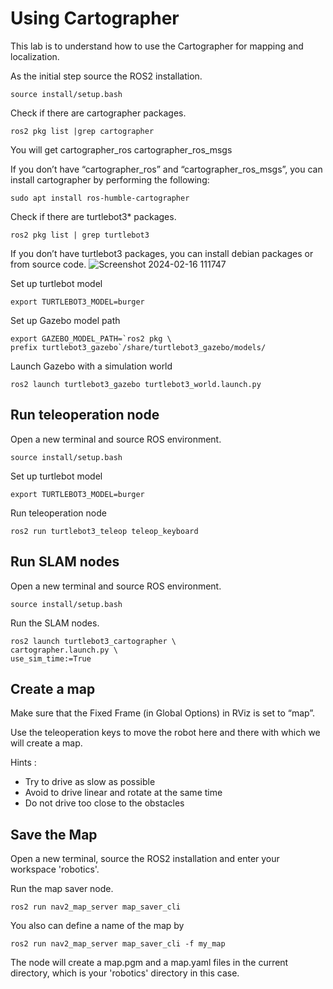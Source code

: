 # Using Cartographer

This lab is to understand how to use the Cartographer for mapping and localization.

As the initial step source the ROS2 installation.

```Linux
source install/setup.bash
```

Check if there are cartographer packages.

```Linux
ros2 pkg list |grep cartographer
```
You will get 
cartographer_ros
cartographer_ros_msgs

If you don’t have “cartographer_ros” and “cartographer_ros_msgs”, you can install cartographer by performing the following:
```Linux
sudo apt install ros-humble-cartographer
```

Check if there are turtlebot3* packages.

```Linux
ros2 pkg list | grep turtlebot3
```

If you don’t have turtlebot3 packages, you can install debian packages or from source code.
![Screenshot 2024-02-16 111747](https://github.com/IntellisenseLab/CS4352-Practicals-ROS2/assets/58034992/40dd06b5-596b-46ba-a519-6ddeacd12bde)

Set up turtlebot model
```Linux 
export TURTLEBOT3_MODEL=burger
```

Set up Gazebo model path
```Linux 
export GAZEBO_MODEL_PATH=`ros2 pkg \
prefix turtlebot3_gazebo`/share/turtlebot3_gazebo/models/
```

Launch Gazebo with a simulation world
```Linux 
ros2 launch turtlebot3_gazebo turtlebot3_world.launch.py
```

## Run teleoperation node

Open a new terminal and source ROS environment.
```Linux
source install/setup.bash
```
Set up turtlebot model
```Linux
export TURTLEBOT3_MODEL=burger
```
Run teleoperation node
```Linux
ros2 run turtlebot3_teleop teleop_keyboard
```

## Run SLAM nodes

Open a new terminal and source ROS environment.
```Linux
source install/setup.bash
```

Run the SLAM nodes.
```Linux
ros2 launch turtlebot3_cartographer \
cartographer.launch.py \
use_sim_time:=True
```

## Create a map
Make sure that the Fixed Frame (in Global Options) in RViz is set to “map”.

Use the teleoperation keys to move the robot here and there with which we will create a map.

Hints : 
* Try to drive as slow as possible
* Avoid to drive linear and rotate at the same time
* Do not drive too close to the obstacles

## Save the Map
Open a new terminal, source the ROS2 installation and enter your workspace 'robotics'.

Run the map saver node.
```Linux
ros2 run nav2_map_server map_saver_cli
```

You also can define a name of the map by
```Linux
ros2 run nav2_map_server map_saver_cli -f my_map
```

The node will create a map.pgm and a map.yaml files in the current directory, which is your 'robotics' directory in this case.
